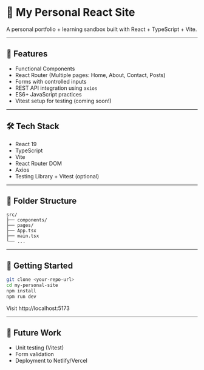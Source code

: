 # 🧠 My Personal React Site

A personal portfolio + learning sandbox built with React + TypeScript + Vite.

---

## 🚀 Features

- Functional Components
- React Router (Multiple pages: Home, About, Contact, Posts)
- Forms with controlled inputs
- REST API integration using `axios`
- ES6+ JavaScript practices
- Vitest setup for testing (coming soon!)

---

## 🛠️ Tech Stack

- React 19
- TypeScript
- Vite
- React Router DOM
- Axios
- Testing Library + Vitest (optional)

---

## 📁 Folder Structure

```
src/
├── components/
├── pages/
├── App.tsx
├── main.tsx
└── ...
```

---

## 🧪 Getting Started

```bash
git clone <your-repo-url>
cd my-personal-site
npm install
npm run dev
```

Visit http://localhost:5173

---

## 🧰 Future Work

- Unit testing (Vitest)
- Form validation
- Deployment to Netlify/Vercel
